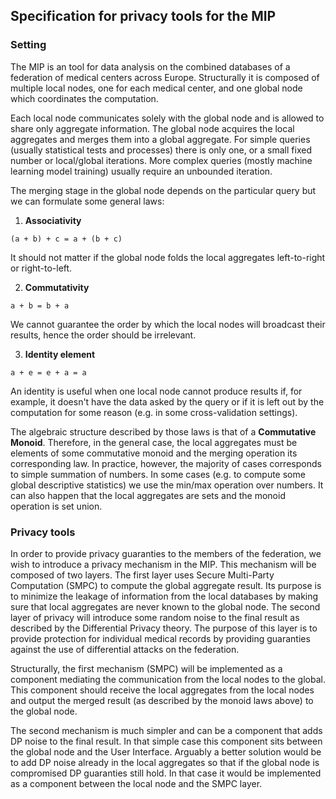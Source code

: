 ## Specification for privacy tools for the MIP

### Setting
The MIP is an tool for data analysis on the combined databases of a federation
of medical centers across Europe. Structurally it is composed of multiple local
nodes, one for each medical center, and one global node which coordinates the
computation.

Each local node communicates solely with the global node and is allowed to
share only aggregate information. The global node acquires the local aggregates
and merges them into a global aggregate. For simple queries (usually
statistical tests and processes) there is only one, or a small fixed number or
local/global iterations. More complex queries (mostly machine learning model
training) usually require an unbounded iteration.

The merging stage in the global node depends on the particular query but we can
formulate some general laws:

1. **Associativity**
```
(a + b) + c = a + (b + c)
```
   It should not matter if the global node folds the local aggregates
   left-to-right or right-to-left.

2. **Commutativity**
```
a + b = b + a
```
   We cannot guarantee the order by which the local nodes will broadcast their
   results, hence the order should be irrelevant.

3. **Identity element**
```
a + e = e + a = a
```
   An identity is useful when one local node cannot produce results if, for
   example, it doesn't have the data asked by the query or if it is left out by
   the computation for some reason (e.g. in some cross-validation settings).
    
The algebraic structure described by those laws is that of a **Commutative Monoid**. 
Therefore, in the general case, the local aggregates must be elements of some
commutative monoid and the merging operation its corresponding law.  In
practice, however, the majority of cases corresponds to simple summation of
numbers. In some cases (e.g. to compute some global descriptive statistics) we
use the min/max operation over numbers. It can also happen that the local
aggregates are sets and the monoid operation is set union.

### Privacy tools 
In order to provide privacy guaranties to the members of the federation, we
wish to introduce a privacy mechanism in the MIP. This mechanism will be
composed of two layers. The first layer uses Secure Multi-Party Computation
(SMPC) to compute the global aggregate result. Its purpose
is to minimize the leakage of information from the local databases by making
sure that local aggregates are never known to the global node. The second layer
of privacy will introduce some random noise to the final result as described by
the Differential Privacy theory. The purpose of this layer is to provide
protection for individual medical records by providing guaranties against the
use of differential attacks on the federation.

Structurally, the first mechanism (SMPC) will be implemented as a component
mediating the communication from the local nodes to the global. This component
should receive the local aggregates from the local nodes and output the merged
result (as described by the monoid laws above) to the global node.

The second mechanism is much simpler and can be a component that adds DP noise
to the final result. In that simple case this component sits between the global
node and the User Interface. Arguably a better solution would be to add DP
noise already in the local aggregates so that if the global node is compromised
DP guaranties still hold. In that case it would be implemented as a component
between the local node and the SMPC layer.
